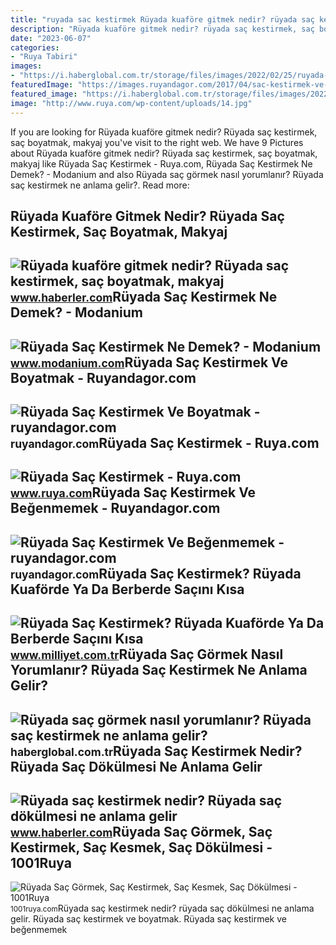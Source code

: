 ```yaml
---
title: "ruyada sac kestirmek Rüyada kuaföre gitmek nedir? rüyada saç kestirmek, saç boyatmak, makyaj"
description: "Rüyada kuaföre gitmek nedir? rüyada saç kestirmek, saç boyatmak, makyaj"
date: "2023-06-07"
categories:
- "Ruya Tabiri"
images:
- "https://i.haberglobal.com.tr/storage/files/images/2022/02/25/ruyada-sac-gormek-nasil-yorumlanir-ruyada-sac-kestirmek-ne-anlama-gelir-XybD.jpg"
featuredImage: "https://images.ruyandagor.com/2017/04/sac-kestirmek-ve-begenmemek-1325.jpg"
featured_image: "https://i.haberglobal.com.tr/storage/files/images/2022/02/25/ruyada-sac-gormek-nasil-yorumlanir-ruyada-sac-kestirmek-ne-anlama-gelir-XybD.jpg"
image: "http://www.ruya.com/wp-content/uploads/14.jpg"
---
```


If you are looking for Rüyada kuaföre gitmek nedir? Rüyada saç kestirmek, saç boyatmak, makyaj you've visit to the right web. We have 9 Pictures about Rüyada kuaföre gitmek nedir? Rüyada saç kestirmek, saç boyatmak, makyaj like Rüyada Saç Kestirmek - Ruya.com, Rüyada Saç Kestirmek Ne Demek? - Modanium and also Rüyada saç görmek nasıl yorumlanır? Rüyada saç kestirmek ne anlama gelir?. Read more:

Rüyada Kuaföre Gitmek Nedir? Rüyada Saç Kestirmek, Saç Boyatmak, Makyaj
-----------------------------------------------------------------------

 ![Rüyada kuaföre gitmek nedir? Rüyada saç kestirmek, saç boyatmak, makyaj](https://i.hbrcdn.com/haber/2022/12/15/ruyada-kuafore-gitmek-nedir-ruyada-sac-kestirmek-15497029_6304_amp.jpg) <small>www.haberler.com</small>Rüyada Saç Kestirmek Ne Demek? - Modanium
-----------------------------------------

 ![Rüyada Saç Kestirmek Ne Demek? - Modanium](https://www.modanium.com/wp-content/uploads/2019/12/ruyada-sac-kestirmek.jpg) <small>www.modanium.com</small>Rüyada Saç Kestirmek Ve Boyatmak - Ruyandagor.com
-------------------------------------------------

 ![Rüyada Saç Kestirmek Ve Boyatmak - ruyandagor.com](https://images.ruyandagor.com/2017/04/sac-kestirmek-ve-boyatmak-2144.jpg) <small>ruyandagor.com</small>Rüyada Saç Kestirmek - Ruya.com
-------------------------------

 ![Rüyada Saç Kestirmek - Ruya.com](http://www.ruya.com/wp-content/uploads/14.jpg) <small>www.ruya.com</small>Rüyada Saç Kestirmek Ve Beğenmemek - Ruyandagor.com
---------------------------------------------------

 ![Rüyada Saç Kestirmek Ve Beğenmemek - ruyandagor.com](https://images.ruyandagor.com/2017/04/sac-kestirmek-ve-begenmemek-1325.jpg) <small>ruyandagor.com</small>Rüyada Saç Kestirmek? Rüyada Kuaförde Ya Da Berberde Saçını Kısa
----------------------------------------------------------------

 ![Rüyada Saç Kestirmek? Rüyada Kuaförde Ya Da Berberde Saçını Kısa](https://i2.milimaj.com/i/milliyet/75/0x410/5ef427bc55428516ac452fdb.jpg) <small>www.milliyet.com.tr</small>Rüyada Saç Görmek Nasıl Yorumlanır? Rüyada Saç Kestirmek Ne Anlama Gelir?
-------------------------------------------------------------------------

 ![Rüyada saç görmek nasıl yorumlanır? Rüyada saç kestirmek ne anlama gelir?](https://i.haberglobal.com.tr/storage/files/images/2022/02/25/ruyada-sac-gormek-nasil-yorumlanir-ruyada-sac-kestirmek-ne-anlama-gelir-XybD.jpg) <small>haberglobal.com.tr</small>Rüyada Saç Kestirmek Nedir? Rüyada Saç Dökülmesi Ne Anlama Gelir
----------------------------------------------------------------

 ![Rüyada saç kestirmek nedir? Rüyada saç dökülmesi ne anlama gelir](https://i.hbrcdn.com/haber/2019/11/05/ruyada-sac-kestirmek-nedir-ruyada-sac-kestirmek-12583334_5334_amp.jpg) <small>www.haberler.com</small>Rüyada Saç Görmek, Saç Kestirmek, Saç Kesmek, Saç Dökülmesi - 1001Ruya
----------------------------------------------------------------------

 ![Rüyada Saç Görmek, Saç Kestirmek, Saç Kesmek, Saç Dökülmesi - 1001Ruya](https://1001ruya.com/wp-content/uploads/Ruyada-Sac-Gormek-Sac-Kestirmek-Sac-Kesmek-Sac-Dokulmesi-ne-demek-diyanet-islami.jpg) <small>1001ruya.com</small>Rüyada saç kestirmek nedir? rüyada saç dökülmesi ne anlama gelir. Rüyada saç kestirmek ve boyatmak. Rüyada saç kestirmek ve beğenmemek
